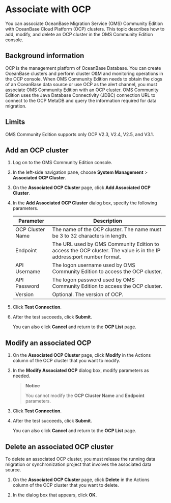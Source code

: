 # Associate with OCP

You can associate OceanBase Migration Service (OMS) Community Edition with OceanBase Cloud Platform (OCP) clusters. This topic describes how to add, modify, and delete an OCP cluster in the OMS Community Edition console.

## Background information

OCP is the management platform of OceanBase Database. You can create OceanBase clusters and perform cluster O\&M and monitoring operations in the OCP console. When OMS Community Edition needs to obtain the clogs of an OceanBase data source or use OCP as the alert channel, you must associate OMS Community Edition with an OCP cluster. OMS Community Edition uses the Java Database Connectivity (JDBC) connection URL to connect to the OCP MetaDB and query the information required for data migration.

## Limits

OMS Community Edition supports only OCP V2.3, V2.4, V2.5, and V3.1.

## Add an OCP cluster

1. Log on to the OMS Community Edition console.

2. In the left-side navigation pane, choose **System Management** \> **Associated OCP Cluster**.

3. On the **Associated OCP Cluster** page, click **Add Associated OCP Cluster**.

4. In the **Add Associated OCP Cluster** dialog box, specify the following parameters.

   |    Parameter     |                                            Description                                            |
   |------------------|---------------------------------------------------------------------------------------------------|
   | OCP Cluster Name | The name of the OCP cluster. The name must be 3 to 32 characters in length.                       |
   | Endpoint         | The URL used by OMS Community Edition to access the OCP cluster. The value is in the IP address:port number format. |
   | API Username     | The logon username used by OMS Community Edition to access the OCP cluster.                      |
   | API Password     | The logon password used by OMS Community Edition to access the OCP cluster.                     |
   | Version          | Optional. The version of OCP.                                                                     |

5. Click **Test Connection**.

6. After the test succeeds, click **Submit**.

   You can also click **Cancel** and return to the **OCP List** page.

## Modify an associated OCP

1. On the **Associated OCP Cluster** page, click **Modify** in the Actions column of the OCP cluster that you want to modify.

2. In the **Modify Associated OCP** dialog box, modify parameters as needed.

   >**Notice**
   >
   >You cannot modify the **OCP Cluster Name** and **Endpoint** parameters.

3. Click **Test Connection**.

4. After the test succeeds, click **Submit**.

   You can also click **Cancel** and return to the **OCP List** page.

## Delete an associated OCP cluster

To delete an associated OCP cluster, you must release the running data migration or synchronization project that involves the associated data source.

1. On the **Associated OCP Cluster** page, click **Delete** in the Actions column of the OCP cluster that you want to delete.

2. In the dialog box that appears, click **OK**.
